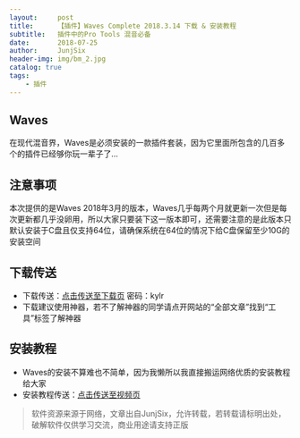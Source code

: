 ```yaml
---
layout:     post
title:      【插件】Waves Complete 2018.3.14 下载 & 安装教程
subtitle:   插件中的Pro Tools 混音必备
date:       2018-07-25
author:     JunjSix
header-img: img/bm_2.jpg
catalog: true
tags:
    - 插件
---
```

## Waves
在现代混音界，Waves是必须安装的一款插件套装，因为它里面所包含的几百多个的插件已经够你玩一辈子了...
## 注意事项
本次提供的是Waves 2018年3月的版本，Waves几乎每两个月就更新一次但是每次更新都几乎没卵用，所以大家只要装下这一版本即可，还需要注意的是此版本只默认安装于C盘且仅支持64位，请确保系统在64位的情况下给C盘保留至少10G的安装空间
## 下载传送
- 下载传送：[点击传送至下载页][1]  密码：kylr
- 下载建议使用神器，若不了解神器的同学请点开网站的“全部文章”找到“工具”标签了解神器

## 安装教程
- Waves的安装不算难也不简单，因为我懒所以我直接搬运网络优质的安装教程给大家
- 安装教程传送：[点击传送至视频页][2]

> 软件资源来源于网络，文章出自JunjSix，允许转载，若转载请标明出处，破解软件仅供学习交流，商业用途请支持正版


  [1]: https://pan.baidu.com/s/1HVCdX2rHIsQBw0PezabbFg
  [2]: https://www.bilibili.com/video/av21872275
